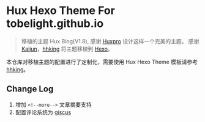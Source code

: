 # Hux Hexo Theme For tobelight.github.io

> 移植的主题 Hux Blog(V1.8), 感谢 [Huxpro](https://github.com/Huxpro/huxpro.github.io) 设计这样一个完美的主题。
> 感谢 [Kaijun](https://github.com/Kaijun/hexo-theme-huxblog)，[hhking](https://github.com/hhking/hexo-theme-huxo) 将主题移植到 [Hexo](https://hexo.io/)。

本仓库对移植主题的配置进行了定制化，需要使用 Hux Hexo Theme 模板请参考 [hhking](https://github.com/hhking/hexo-theme-huxo)。

## Change Log

1. 增加 `<!--more-->` 文章摘要支持
2. 配置评论系统为 [giscus](https://github.com/giscus/giscus)
